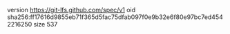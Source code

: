version https://git-lfs.github.com/spec/v1
oid sha256:ff17616d9855eb71f365d5fac75dfab097f0e9b32e6f80e97bc7ed4542216250
size 537
